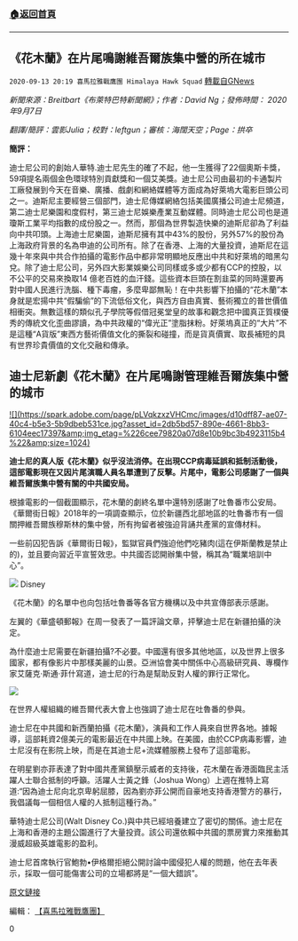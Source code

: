 ###  [:house:返回首頁](https://github.com/ourhimalayas/txt)
---

## 《花木蘭》在片尾鳴謝維吾爾族集中營的所在城市
`2020-09-13 20:19 喜馬拉雅戰鷹團 Himalaya Hawk Squad` [轉載自GNews](https://gnews.org/zh-hant/353121/)

*新聞來源：Breitbart《布萊特巴特新聞網》；作者：David Ng；發佈時間： 2020年9月7日*

*翻譯/簡評：雲影Julia；校對：leftgun；審核：海闊天空；Page：拱卒*

**簡評：**

迪士尼公司的創始人華特.迪士尼先生的確了不起，他一生獲得了22個奧斯卡獎，59項提名兩個金色環球特別貢獻獎和一個艾美獎。迪士尼公司由最初的卡通製片工廠發展到今天在音樂、廣播、戲劇和網絡媒體等方面成為好萊塢大電影巨頭公司之一。迪斯尼主要經營三個部門，迪士尼傳媒網絡包括美國廣播公司迪士尼頻道，第二迪士尼樂園和度假村，第三迪士尼娛樂產業互動媒體。同時迪士尼公司也是道瓊斯工業平均指數的成份股之一。然而，那個為世界製造快樂的迪斯尼卻為了利益向中共叩頭。上海迪士尼樂園，迪斯尼擁有其中43%的股份，另外57%的股份為上海政府背景的名為申迪的公司所有。除了在香港、上海的大量投資，迪斯尼在這幾十年來與中共合作拍攝的電影作品中都非常明顯地反應出中共和好萊塢的暗黑勾兌。除了迪士尼公司，另外四大影業娛樂公司同樣或多或少都有CCP的控股，以不公平的交易來換取14 億老百姓的血汗錢。這些資本巨頭在割韭菜的同時還要再對中國人民進行洗腦、種下毒瘤，多麼卑鄙無恥！在中共影響下拍攝的“花木蘭”本身就是宏揚中共“假騙偷”的下流低俗文化，與西方自由真實、藝術獨立的普世價值相衝突。無數這樣的類似孔子學院等假借冠冕堂皇的故事和觀念把中國真正質樸優秀的傳統文化歪曲謬讀，為中共政權的“偉光正”塗脂抹粉。好萊塢真正的“大片”不是這種“A貨版”東西方藝術價值文化的撕裂和碰撞，而是貨真價實、取長補短的具有世界珍貴價值的文化交融和傳承。

##  **迪士尼新劇《花木蘭》在片尾鳴謝管理維吾爾族集中營的城市** 

[!\[\](https://spark.adobe.com/page/pLVqkzxzVHCmc/images/d10dff87-ae07-40c4-b5e3-5b9dbeb531ce.jpg?asset_id=2db5bd57-890e-4661-8bb3-6104eec17397&amp;img_etag=%226cee79820a07d8e10b9bc3b4923115b4%22&amp;size=1024)](https://spark.adobe.com/page/pLVqkzxzVHCmc/images/d10dff87-ae07-40c4-b5e3-5b9dbeb531ce.jpg?asset_id=2db5bd57-890e-4661-8bb3-6104eec17397&amp;img_etag=%226cee79820a07d8e10b9bc3b4923115b4%22&amp;size=1024)

**迪士尼的真人版《花木蘭》似乎沒法消停。在出現CCP病毒延誤和抵制活動後，這部電影現在又因片尾演職人員名單遭到了反擊。片尾中，電影公司感謝了一個與維吾爾族集中營有關的中共國安局。**

根據電影的一個截圖顯示，花木蘭的劇終名單中還特別感謝了吐魯番市公安局。 《華爾街日報》2018年的一項調查顯示，位於新疆西北部地區的吐魯番市有一個關押維吾爾族穆斯林的集中營，所有拘留者被強迫背誦共產黨的宣傳材料。

一些前囚犯告訴《華爾街日報》，監獄官員們強迫他們吃豬肉(這在伊斯蘭教是禁止的)，並且要向習近平宣誓效忠。中共國否認開辦集中營，稱其為“職業培訓中心”。

![](https://spark.adobe.com/page/pLVqkzxzVHCmc/images/be3de773-93ed-475a-bb8a-a78f4021e806.jpg?asset_id=f2e7b75c-4f98-4841-9a1e-603881870d0b&amp;img_etag=%223937c80f69ae7a5e467c2d72a5d45048%22&amp;size=2560) Disney

《花木蘭》的名單中也向包括吐魯番等各官方機構以及中共宣傳部表示感謝。

左翼的《華盛頓郵報》在周一發表了一篇評論文章，抨擊迪士尼在新疆拍攝的決定。

為什麼迪士尼需要在新疆拍攝?不必要。中國還有很多其他地區，以及世界上很多國家，都有像影片中那樣美麗的山景。亞洲協會美中關係中心高級研究員、專欄作家艾薩克·斯通·菲什寫道，迪士尼的行為是幫助反對人權的罪行正常化。

![](https://spark.adobe.com/page/pLVqkzxzVHCmc/images/ca0a0ef0-ed5c-4d93-ac53-f3ba4135c044.jpg?asset_id=53a28119-05c6-4945-9d6b-d4ccb9a4fb71&amp;img_etag=%22e0f519fb6d26f88eb70d3d4f9b4e2f94%22&amp;size=2560)

在世界人權組織的維吾爾代表大會上也強調了迪士尼在吐魯番的參與。

迪士尼在中共國和新西蘭拍攝《花木蘭》，演員和工作人員來自世界各地。據報導，這部耗資2億美元的電影最近在中共國上映。在美國，由於CCP病毒影響，迪士尼沒有在影院上映，而是在其迪士尼+流媒體服務上發布了這部電影。

在明星劉亦菲表達了對中國共產黨鎮壓示威者的支持後，花木蘭在香港面臨民主活躍人士聯合抵制的呼籲。活躍人士黃之鋒（Joshua Wong）上週在推特上寫道:“因為迪士尼向北京卑躬屈膝，因為劉亦菲公開而自豪地支持香港警方的暴行，我倡議每一個相信人權的人抵制這種行為。”

華特迪士尼公司(Walt Disney Co.)與中共已經培養建立了密切的關係。迪士尼在上海和香港的主題公園進行了大量投資。該公司還依賴中共國的票房實力來推動其漫威超級英雄電影的盈利。

迪士尼首席執行官鮑勃•伊格爾拒絕公開討論中國侵犯人權的問題，他在去年表示，採取一個可能傷害公司的立場都將是“一個大錯誤”。

[原文鏈接](https://www.breitbart.com/entertainment/2020/09/07/disneys-mulan-under-fire-for-filming-in-chinese-city-running-uyghur-concentration-camps/)

編輯： [【喜馬拉雅戰鷹團】](https://spark.adobe.com/page/pLVqkzxzVHCmc/)

0
